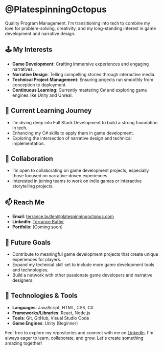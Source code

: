 # @PlatespinningOctopus
Quality Program Management. I'm transitioning into tech to combine my love for problem-solving, creativity, and my long-standing interest in game development and narrative design.

## 🕹️ My Interests
- **Game Development**: Crafting immersive experiences and engaging narratives.
- **Narrative Design**: Telling compelling stories through interactive media.
- **Technical Project Management**: Ensuring projects run smoothly from conception to deployment.
- **Continuous Learning**: Currently mastering C# and exploring game engines like Unity and Unreal.

## 🌱 Current Learning Journey
- I’m diving deep into Full Stack Development to build a strong foundation in tech.
- Enhancing my C# skills to apply them in game development.
- Exploring the intersection of narrative design and technical implementation.

## 💞️ Collaboration
- I’m open to collaborating on game development projects, especially those focused on narrative-driven experiences.
- Interested in joining teams to work on indie games or interactive storytelling projects.

## 📫 Reach Me
- **Email**: terrance.butler@platespinningoctopus.com
- **LinkedIn**: [Terrance Butler](https://www.linkedin.com/in/terrance-butler/)
- **Portfolio**: (Coming soon)

## 🚀 Future Goals
- Contribute to meaningful game development projects that create unique experiences for players.
- Expand my technical skill set to include more game development tools and technologies.
- Build a network with other passionate game developers and narrative designers.

## 🔧 Technologies & Tools
- **Languages**: JavaScript, HTML, CSS, C#
- **Frameworks/Libraries**: React, Node.js
- **Tools**: Git, GitHub, Visual Studio Code
- **Game Engines**: Unity (Beginner)

Feel free to explore my repositories and connect with me on [LinkedIn](https://www.linkedin.com/in/terrance-butler/). I'm always eager to learn, collaborate, and grow. Let's create something amazing together!
